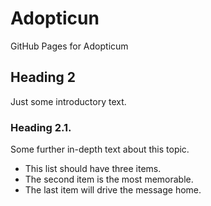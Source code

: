 # Adopticun

GitHub Pages for Adopticum

## Heading 2

Just some introductory text.

### Heading 2.1.

Some further in-depth text about this topic.

- This list should have three items.
- The second item is the most memorable.
- The last item will drive the message home.

